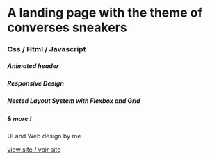 # A landing page with the theme of converses sneakers

### Css / Html / Javascript

##### Animated header
##### Responsive Design
##### Nested Layout System with Flexbox and Grid
##### & more !

UI and Web design by me 

[view site / voir site](https://florencebastaraud.github.io/converses-landing-page/)
